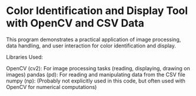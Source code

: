 # Color Identification and Display Tool with OpenCV and CSV Data
 This program demonstrates a practical application of image processing, data handling, and user interaction for color identification and display.



Libraries Used:

OpenCV (cv2): For image processing tasks (reading, displaying, drawing on images)
pandas (pd): For reading and manipulating data from the CSV file
numpy (np): (Probably not explicitly used in this code, but often used with OpenCV for numerical computations)
